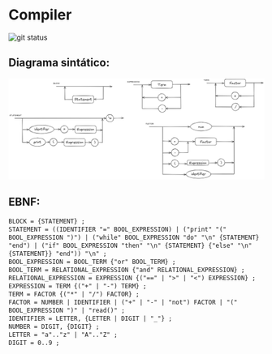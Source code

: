 # Compiler

![git status](http://3.129.230.99/svg/viniciusmm7/compiler/)

## Diagrama sintático:
![Imagem do diagrama sintático do compilador](diagrama_sintatico.png)

## EBNF:
```
BLOCK = {STATEMENT} ;
STATEMENT = ((IDENTIFIER "=" BOOL_EXPRESSION) | ("print" "(" BOOL_EXPRESSION ")") | ("while" BOOL_EXPRESSION "do" "\n" {STATEMENT} "end") | ("if" BOOL_EXPRESSION "then" "\n" {STATEMENT} {"else" "\n" {STATEMENT}} "end")) "\n" ;
BOOL_EXPRESSION = BOOL_TERM {"or" BOOL_TERM} ;
BOOL_TERM = RELATIONAL_EXPRESSION {"and" RELATIONAL_EXPRESSION} ;
RELATIONAL_EXPRESSION = EXPRESSION {("==" | ">" | "<") EXPRESSION} ;
EXPRESSION = TERM {("+" | "-") TERM} ;
TERM = FACTOR {("*" | "/") FACTOR} ;
FACTOR = NUMBER | IDENTIFIER | ("+" | "-" | "not") FACTOR | "(" BOOL_EXPRESSION ")" | "read()" ;
IDENTIFIER = LETTER, {LETTER | DIGIT | "_"} ;
NUMBER = DIGIT, {DIGIT} ;
LETTER = "a".."z" | "A".."Z" ;
DIGIT = 0..9 ;
```
